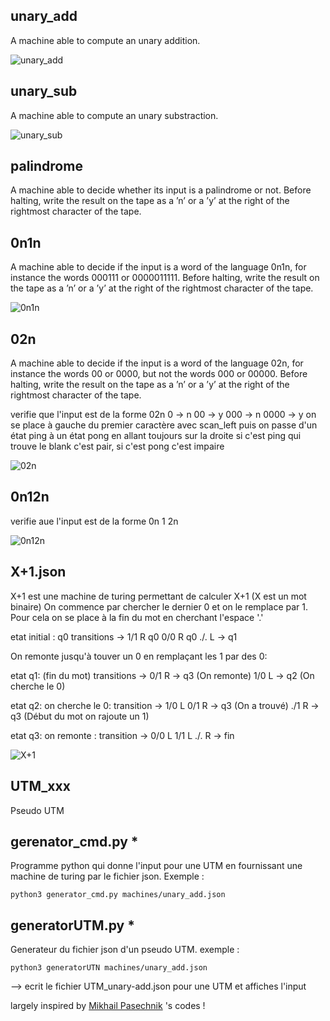 ## unary_add
A machine able to compute an unary addition.

![unary_add](https://github.com/sirius911/ft_turing/assets/25301163/1f70553b-f50c-49c4-a7ef-3641932a55b6)


## unary_sub
A machine able to compute an unary substraction.

![unary_sub](https://github.com/sirius911/ft_turing/assets/25301163/646fd1a7-3f8b-4987-99c0-4cde0ece9fba)


## palindrome
A machine able to decide whether its input is a palindrome or not. Before halting,
write the result on the tape as a ’n’ or a ’y’ at the right of the rightmost character
of the tape.

## 0n1n
A machine able to decide if the input is a word of the language 0n1n, for instance
the words 000111 or 0000011111. Before halting, write the result on the tape as a
’n’ or a ’y’ at the right of the rightmost character of the tape.

![0n1n](https://github.com/sirius911/ft_turing/assets/25301163/4eb3ede1-65f3-438e-b068-0b0f7f82ebd2)


## 02n
A machine able to decide if the input is a word of the language 02n, for instance
the words 00 or 0000, but not the words 000 or 00000. Before halting, write the
result on the tape as a ’n’ or a ’y’ at the right of the rightmost character of the
tape.

verifie que l'input est de la forme 02n
0 -> n
00 -> y
000 -> n
0000 -> y
on se place à gauche du premier caractère avec scan_left
puis on passe d'un état ping à un état pong en allant toujours sur la droite
si c'est ping qui trouve le blank c'est pair, si c'est pong c'est impaire

![02n](https://github.com/sirius911/ft_turing/assets/25301163/7ed1888d-22a5-41c9-ae02-83f6ea046b52)


## 0n12n
verifie aue l'input est de la forme 0n 1 2n

![0n12n](https://github.com/sirius911/ft_turing/assets/25301163/aa08d616-f838-4d76-b12a-fd43464efb37)

## X+1.json 

X+1 est une machine de turing permettant de calculer X+1 (X est un mot binaire)
On commence par chercher le dernier 0 et on le remplace par 1. Pour cela on se place à
la fin du mot en cherchant l'espace '.'

etat initial : q0
    transitions ->  1/1 R q0
                    0/0 R q0
                    ./. L -> q1

On remonte jusqu'à touver un 0 en remplaçant les 1 par des 0:

etat q1: (fin du mot)
    transitions ->  0/1 R -> q3 (On remonte)
                    1/0 L -> q2 (On cherche le 0)

etat q2: on cherche le 0:
    transition ->   1/0 L 
                    0/1 R -> q3 (On a trouvé)
                    ./1 R -> q3 (Début du mot on rajoute un 1)

etat q3: on remonte :
    transition ->   0/0 L
                    1/1 L
                    ./. R -> fin

![X+1](https://github.com/sirius911/ft_turing/assets/25301163/2888e0d6-43b5-46ec-b728-6e2f854d8c5d)


## UTM_xxx
Pseudo UTM 

## gerenator_cmd.py *
Programme python qui donne l'input pour une UTM en fournissant une machine de turing par le fichier json. 
Exemple :
```shell
python3 generator_cmd.py machines/unary_add.json
```

## generatorUTM.py *
Generateur du fichier json d'un pseudo UTM. exemple :
```shell
python3 generatorUTN machines/unary_add.json
```

--> ecrit le fichier UTM_unary-add.json pour une UTM et affiches l'input

largely inspired by [Mikhail Pasechnik](https://github.com/MikhailPasechnik) 's codes !

